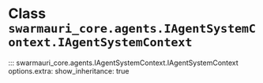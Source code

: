 # Class `swarmauri_core.agents.IAgentSystemContext.IAgentSystemContext`

::: swarmauri_core.agents.IAgentSystemContext.IAgentSystemContext
    options.extra:
      show_inheritance: true


